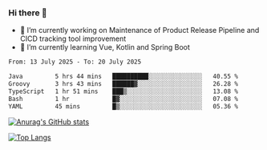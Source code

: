 ### Hi there 👋

- 🔭 I’m currently working on Maintenance of Product Release Pipeline and CICD tracking tool improvement
- 🌱 I’m currently learning Vue, Kotlin and Spring Boot

<!--START_SECTION:waka-->

```txt
From: 13 July 2025 - To: 20 July 2025

Java         5 hrs 44 mins   ██████████░░░░░░░░░░░░░░░   40.55 %
Groovy       3 hrs 43 mins   ██████▓░░░░░░░░░░░░░░░░░░   26.28 %
TypeScript   1 hr 51 mins    ███▒░░░░░░░░░░░░░░░░░░░░░   13.08 %
Bash         1 hr            █▓░░░░░░░░░░░░░░░░░░░░░░░   07.08 %
YAML         45 mins         █▒░░░░░░░░░░░░░░░░░░░░░░░   05.36 %
```

<!--END_SECTION:waka-->

[![Anurag's GitHub stats](https://github-readme-stats.vercel.app/api?username=yunhao981&show_icons=true&theme=solarized-dark)](https://github.com/anuraghazra/github-readme-stats)

[![Top Langs](https://github-readme-stats.vercel.app/api/top-langs/?username=yunhao981&theme=solarized-dark&layout=compact)](https://github.com/anuraghazra/github-readme-stats)

<!--
**yunhao981/yunhao981** is a ✨ _special_ ✨ repository because its `README.md` (this file) appears on your GitHub profile.

Here are some ideas to get you started:

- 🔭 I’m currently working on Maintenance of Release Pipeline and CICD tracking tool improvement
- 🌱 I’m currently learning Vue, Kotlin and Spring Boot
- 👯 I’m looking to collaborate on ...
- 🤔 I’m looking for help with ...
- 💬 Ask me about ...
- 📫 How to reach me: ...
- 😄 Pronouns: ...
- ⚡ Fun fact: ...
-->


